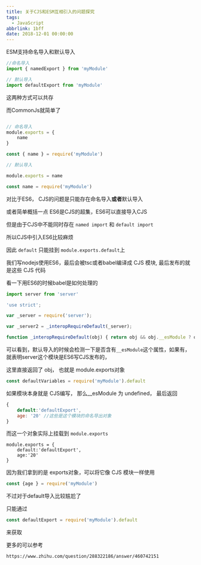 ```yaml
---
title: 关于CJS和ESM互相引入的问题探究
tags:
  - JavaScript
abbrlink: 1bff
date: 2018-12-01 00:00:00
---
```


ESM支持命名导入和默认导入

```js
//命名导入
import { namedExport } from 'myModule'

// 默认导入
import defaultExport from 'myModule'
```

这两种方式可以共存

<!--more-->

而CommonJs就简单了

```js

// 命名导入
module.exports = {
    name
}

const { name } = require('myModule')
```

```js
// 默认导入

module.exports = name

const name = require('myModule')

```

对比于ES6， CJS的问题是只能存在命名导入**或者**默认导入

或者简单概括一点 ES6是CJS的超集，ES6可以直接导入CJS

但是由于CJS中不能同时存在 `named import` 和 `default import`

所以CJS中引入ES6比较麻烦

因此 `default` 只能挂到 `module.exports.default`上

我们写nodejs使用ES6，最后会被tsc或者babel编译成 CJS 模块, 最后发布的就是这些 CJS 代码

看一下用ES6的时候babel是如何处理的

```js
import server from 'server'
```

```js
'use strict';

var _server = require('server');

var _server2 = _interopRequireDefault(_server);

function _interopRequireDefault(obj) { return obj && obj.__esModule ? obj : { default: obj }; }
```

可以看到，默认导入的时候会检测一下是否含有`__esModule`这个属性，如果有，就表明server这个模块是ES6写CJS发布的，

这里直接返回了 obj， 也就是 module.exports对象


```js
const defaultVariables = require('myModule').default

```

如果模块本身就是 CJS编写， 那么__esModule 为 undefined， 最后返回

```js
{
    default:'defaultExport',
    age: '20' //这些是这个模块的命名导出对象
}
```

而这一个对象实际上挂载到 `module.exports`

```
module.exports = {
    default:'defaultExport',
    age:'20'
}
```

因为我们拿到的是 exports对象，可以将它像 CJS 模块一样使用

```js
const {age } = require('myModule')
```

不过对于default导入比较尴尬了

只能通过

```js
const defaultExport = require('myModule').default
```

来获取

更多的可以参考

```
https://www.zhihu.com/question/288322186/answer/460742151
```